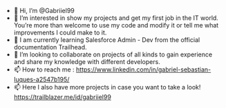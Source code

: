 - 👋 Hi, I’m @Gabriiel99
- 👀 I’m interested in show my projects and get my first job in the IT world. You’re more than welcome to use my code and modify it or tell me what improvements I could make to it.
- 🌱 I am currently learning Salesforce Admin - Dev from the official documentation Trailhead.
- 💞️ I’m looking to collaborate on projects of all kinds to gain experience and share my knowledge with different developers.
- 📫 How to reach me : https://www.linkedin.com/in/gabriel-sebastian-luques-a2547b195/ 
- 📫 Here I also have more projects in case you want to take a look! https://trailblazer.me/id/gabriiel99

<!---
Gabriiel99/Gabriiel99 is a ✨ special ✨ repository because its `README.md` (this file) appears on your GitHub profile.
You can click the Preview link to take a look at your changes.
--->
